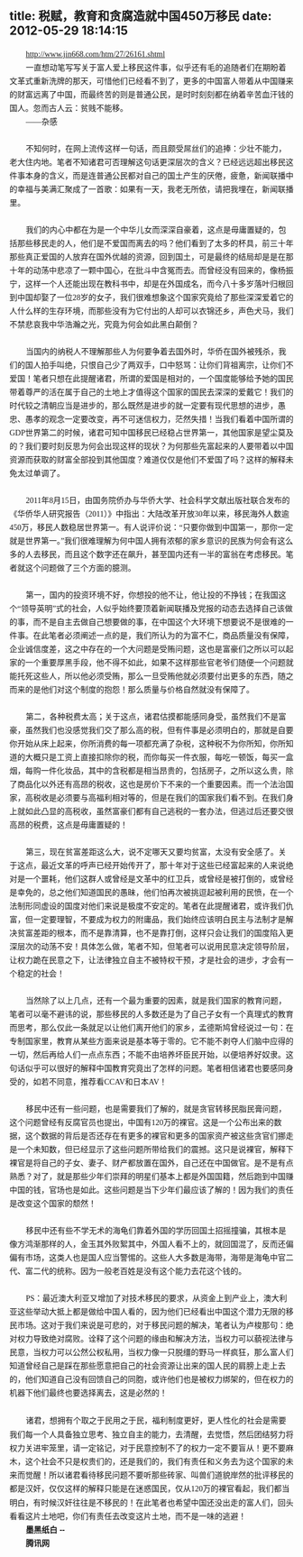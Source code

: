 title: 税赋，教育和贪腐造就中国450万移民
date: 2012-05-29 18:14:15
---

<p style="margin:0cm 0cm 0pt;padding:0px;font-family:Arial, Helvetica, sans-serif;font-size:14px;line-height:24px;white-space:normal;text-indent:21.75pt;">
	<span style="font-family:宋体;"><a href="http://www.jin668.com/htm/27/26161.shtml">http://www.jin668.com/htm/27/26161.shtml</a><br />
</span> 
</p>
<p style="margin:0cm 0cm 0pt;padding:0px;font-family:Arial, Helvetica, sans-serif;font-size:14px;line-height:24px;white-space:normal;text-indent:21.75pt;">
	<span style="font-family:宋体;">一直想动笔写写关于富人爱上移民这件事，似乎还有毛的追随者们在期盼着文革式重新洗牌的那天，可惜他们已经看不到了，更多的中国富人带着从中国赚来的财富远离了中国，而最终苦的则是普通公民，是时时刻刻都在纳着辛苦血汗钱的国人。忽而古人云：贫贱不能移。</span> 
</p>
<p style="margin:0cm 0cm 0pt;padding:0px;font-family:Arial, Helvetica, sans-serif;font-size:14px;line-height:24px;white-space:normal;text-indent:21.75pt;">
	<span style="font-family:宋体;">——杂感</span> 
</p>
<p style="margin:0cm 0cm 0pt;padding:0px;font-family:Arial, Helvetica, sans-serif;font-size:14px;line-height:24px;white-space:normal;text-indent:21.75pt;">
	&nbsp;
</p>
<p style="margin:0cm 0cm 0pt;padding:0px;font-family:Arial, Helvetica, sans-serif;font-size:14px;line-height:24px;white-space:normal;text-indent:21.75pt;">
	<span style="font-family:宋体;">不知何时，在网上流传这样一句话，而且颇受屌丝们的追捧：少壮不能力，老大住内地。笔者不知诸君可否理解这句话更深层次的含义？已经远远超出移民这件事本身的含义，而是连普通公民都对自己的国土产生的厌倦，疲惫，新闻联播中的幸福与美满汇聚成了一首歌：如果有一天，我老无所依，请把我埋在，新闻联播里。</span> 
</p>
<p style="margin:0cm 0cm 0pt;padding:0px;font-family:Arial, Helvetica, sans-serif;font-size:14px;line-height:24px;white-space:normal;text-indent:21.75pt;">
	&nbsp;
</p>
<p style="margin:0cm 0cm 0pt;padding:0px;font-family:Arial, Helvetica, sans-serif;font-size:14px;line-height:24px;white-space:normal;text-indent:21.75pt;">
	<span style="font-family:宋体;">我们的内心中都在为是一个中华儿女而深深自豪着，这点是毋庸置疑的，包括那些移民走的人，他们是不爱国而离去的吗？他们看到了太多的杯具，前三十年那些真正爱国的人放弃在国外优越的资源，回到国土，可是最终的结局却是是在那十年的动荡中悲凉了一颗中国心，在批斗中含冤而去。而曾经没有回来的，像杨振宁，这样一个人还能出现在教科书中，却是在外国成名，而今八十多岁落叶归根回到中国却娶了一位</span><span lang="EN-US"><span style="font-family:'Times New Roman';">28</span></span><span style="font-family:宋体;">岁的女子，我们很难想象这个国家究竟给了那些深深爱着它的人什么样的生存环境，而那些没有为它付出的人却可以衣锦还乡，声色犬马，我们不禁悲哀我中华浩瀚之光，究竟为何会如此黑白颠倒？</span> 
</p>
<p style="margin:0cm 0cm 0pt;padding:0px;font-family:Arial, Helvetica, sans-serif;font-size:14px;line-height:24px;white-space:normal;text-indent:21.75pt;">
	&nbsp;
</p>
<p style="margin:0cm 0cm 0pt;padding:0px;font-family:Arial, Helvetica, sans-serif;font-size:14px;line-height:24px;white-space:normal;text-indent:21.75pt;">
	<span style="font-family:宋体;">当国内的纳税人不理解那些人为何要争着去国外时，华侨在国外被残杀，我们的国人拍手叫绝，只恨自己少了两双手，口中怒骂：让你们背祖离宗，让你们不爱国！笔者只想在此提醒诸君，所谓的爱国是相对的，一个国度能够给予她的国民带着尊严的活在属于自己的土地上才值得这个国家的国民去深深的爱戴它！我们的时代较之清朝应当是进步的，那么既然是进步的就一定要有现代思想的进步，愚忠、愚孝的观念一定要改变，再不可迷信权力，茫然失措！当我们看着中国所谓的</span><span lang="EN-US"><span style="font-family:'Times New Roman';">GDP</span></span><span style="font-family:宋体;">世界第二的时候，诸君可知中国移民已经稳占世界第一，其他国家是望尘莫及的？我们要时刻反思为何会出现这样的现状？为何那些先富起来的人要带着以中国资源而获取的财富全部投到其他国度？难道仅仅是他们不爱国了吗？这样的解释未免太过单调了。</span> 
</p>
<p style="margin:0cm 0cm 0pt;padding:0px;font-family:Arial, Helvetica, sans-serif;font-size:14px;line-height:24px;white-space:normal;text-indent:21.75pt;">
	<st1:chsdate isrocdate="False" islunardate="False" w:st="on" day="15" month="8" year="2011"></st1:chsdate>&nbsp;
</p>
<p style="margin:0cm 0cm 0pt;padding:0px;font-family:Arial, Helvetica, sans-serif;font-size:14px;line-height:24px;white-space:normal;text-indent:21.75pt;">
	<st1:chsdate isrocdate="False" islunardate="False" w:st="on" day="15" month="8" year="2011"><span lang="EN-US"><span style="font-family:'Times New Roman';">2011</span></span><span style="font-family:宋体;">年</span><span lang="EN-US"><span style="font-family:'Times New Roman';">8</span></span><span style="font-family:宋体;">月</span><span lang="EN-US"><span style="font-family:'Times New Roman';">15</span></span><span style="font-family:宋体;">日</span></st1:chsdate><span style="font-family:宋体;">，由国务院侨办与华侨大学、社会科学文献出版社联合发布的《华侨华人研究报告（</span><span lang="EN-US"><span style="font-family:'Times New Roman';">2011</span></span><span style="font-family:宋体;">）》中指出：大陆改革开放</span><span lang="EN-US"><span style="font-family:'Times New Roman';">30</span></span><span style="font-family:宋体;">年以来，移民海外人数逾</span><span lang="EN-US"><span style="font-family:'Times New Roman';">450</span></span><span style="font-family:宋体;">万，移民人数稳居世界第一。有人说评价说：“只要你做到中国第一，那你一定就是世界第一。”我们很难理解为何中国人拥有浓郁的家乡意识的民族为何会有这么多的人去移民，而且这个数字还在飙升，甚至国内还有一半的富翁在考虑移民。笔者就这个问题做了三个方面的臆测。</span> 
</p>
<p style="margin:0cm 0cm 0pt;padding:0px;font-family:Arial, Helvetica, sans-serif;font-size:14px;line-height:24px;white-space:normal;text-indent:21.75pt;">
	&nbsp;
</p>
<p style="margin:0cm 0cm 0pt;padding:0px;font-family:Arial, Helvetica, sans-serif;font-size:14px;line-height:24px;white-space:normal;text-indent:21.75pt;">
	<span style="font-family:宋体;">第一，国内的投资环境不好，你想投的他不让，他让投的不挣钱；在我国这个“领导英明”式的社会，人似乎始终要顶着新闻联播及党报的动态去选择自己该做的事，而不是自主去做自己想要做的事，在中国这个大环境下想要说不是很难的一件事。在此笔者必须阐述一点的是，我们所认为的为富不仁，商品质量没有保障，企业诚信度差，这之中存在的一个大问题是受贿问题，这也是富豪们之所以可以起家的一个重要厚黑手段，他不得不如此，如果不这样那些官老爷们随便一个问题就能托死这些人，所以他必须受贿，那么一旦受贿他就必须要付出更多的东西，随之而来的是他们对这个制度的抱怨！那么质量与价格自然就没有保障了。</span> 
</p>
<p style="margin:0cm 0cm 0pt;padding:0px;font-family:Arial, Helvetica, sans-serif;font-size:14px;line-height:24px;white-space:normal;text-indent:21.75pt;">
	&nbsp;
</p>
<p style="margin:0cm 0cm 0pt;padding:0px;font-family:Arial, Helvetica, sans-serif;font-size:14px;line-height:24px;white-space:normal;text-indent:21.75pt;">
	<span style="font-family:宋体;">第二，各种税费太高；关于这点，诸君估摸都能感同身受，虽然我们不是富豪，虽然我们也没感觉我们交了那么高的税，但有件事是必须明白的，那就是自要你开始从床上起来，你所消费的每一项都充满了杂税，这种税不为你所知，你所知道的大概只是工资上直接扣除你的税，而你每买一件衣服，每吃一顿饭，每买一盒烟，每购一件化妆品，其中的含税都是相当昂贵的，包括房子，之所以这么贵，除了商品化以外还有高昂的税收，这也是房价下不来的一个重要因素。而一个法治国家，高税收是必须要与高福利相对等的，但是在我们的国家我们看不到。在我们身上就如此凸显的高税收，虽然富豪们都有自己逃税的一套办法，但逃过后还要交很高昂的税费，这点是毋庸置疑的！</span> 
</p>
<p style="margin:0cm 0cm 0pt;padding:0px;font-family:Arial, Helvetica, sans-serif;font-size:14px;line-height:24px;white-space:normal;text-indent:21.75pt;">
	&nbsp;
</p>
<p style="margin:0cm 0cm 0pt;padding:0px;font-family:Arial, Helvetica, sans-serif;font-size:14px;line-height:24px;white-space:normal;text-indent:21.75pt;">
	<span style="font-family:宋体;">第三，现在贫富差距这么大，说不定哪天又要均贫富，太没有安全感了。关于这点，最近文革的呼声已经开始传开了，那十年对于这些已经富起来的人来说绝对是一个噩耗，他们这群人或曾经是文革中的红卫兵，或曾经是被打倒的，或曾经是幸免的，总之他们知道国民的愚昧，他们怕再次被挑逗起被利用的民愤，在一个法制形同虚设的国度对他们来说是极度不安定的。笔者在此提醒诸君，或许我们仇富，但一定要理智，不要成为权力的附庸品，我们始终应该明白民主与法制才是解决贫富差距的根本，而不是靠清算，也不是靠打倒，这样只会让我们的国度陷入更深层次的动荡不安！具体怎么做，笔者不知，但笔者可以说用民意决定领导阶层，让权力跪在民意之下，让法律独立自主不被特权干预，才是社会的进步，才会有一个稳定的社会！</span> 
</p>
<p style="margin:0cm 0cm 0pt;padding:0px;font-family:Arial, Helvetica, sans-serif;font-size:14px;line-height:24px;white-space:normal;text-indent:21.75pt;">
	&nbsp;
</p>
<p style="margin:0cm 0cm 0pt;padding:0px;font-family:Arial, Helvetica, sans-serif;font-size:14px;line-height:24px;white-space:normal;text-indent:21.75pt;">
	<span style="font-family:宋体;">当然除了以上几点，还有一个最为重要的因素，就是我们国家的教育问题，笔者可以毫不避讳的说，那些移民的人多数还是为了自己子女有一个真理式的教育而思考，那么仅此一条就足以让他们离开他们的家乡，孟德斯鸠曾经说过一句：在专制国家里，教育从某些方面来说是基本等于零的。它不能不剥夺人们脑中应得的一切，然后再给人们一点点东西；不能不由培养坏臣民开始，以便培养好奴隶。这句话似乎可以很好的解释中国教育究竟出了怎样的问题。笔者相信诸君也要感同身受的，如若不同意，推荐看</span><span lang="EN-US"><span style="font-family:'Times New Roman';">CCAV</span></span><span style="font-family:宋体;">和日本</span><span lang="EN-US"><span style="font-family:'Times New Roman';">AV</span></span><span style="font-family:宋体;">！</span> 
</p>
<p style="margin:0cm 0cm 0pt;padding:0px;font-family:Arial, Helvetica, sans-serif;font-size:14px;line-height:24px;white-space:normal;text-indent:21.75pt;">
	&nbsp;
</p>
<p style="margin:0cm 0cm 0pt;padding:0px;font-family:Arial, Helvetica, sans-serif;font-size:14px;line-height:24px;white-space:normal;text-indent:21.75pt;">
	<span style="font-family:宋体;">移民中还有一些问题，也是需要我们了解的，就是贪官转移民脂民膏问题，这个问题曾经有反腐官员也提出，中国有</span><span lang="EN-US"><span style="font-family:'Times New Roman';">120</span></span><span style="font-family:宋体;">万的裸官。这是一个公布出来的数据，这个数据的背后是否还存在有更多的裸官和更多的国家资产被这些贪官们挪走是一个未知数，但已经显示了这些问题所带给我们的震撼。这只是说裸官，解释下裸官是将自己的子女、妻子、财产都放置在国外，自己还在中国做官。是不是有点熟悉？对了，就是那些少年们崇拜的明星们基本上都是外国国籍，然后跑到中国赚中国的钱，官场也是如此。这些问题是当下少年们最应该了解的！因为我们的责任是改变这个国家的颓然！</span> 
</p>
<p style="margin:0cm 0cm 0pt;padding:0px;font-family:Arial, Helvetica, sans-serif;font-size:14px;line-height:24px;white-space:normal;text-indent:21.75pt;">
	&nbsp;
</p>
<p style="margin:0cm 0cm 0pt;padding:0px;font-family:Arial, Helvetica, sans-serif;font-size:14px;line-height:24px;white-space:normal;text-indent:21.75pt;">
	<span style="font-family:宋体;">移民中还有些不学无术的海龟们靠着外国的学历回国土招摇撞骗，其根本是像方鸿渐那样的人，金玉其外败絮其中，外国人看不上的，就回国混了，反而还偏偏有市场，这类人也是国人应当警惕的。这些人大多数是海带，海带是海龟中官二代、富二代的统称。因为一般老百姓是没有这个能力去花这个钱的。</span> 
</p>
<p style="margin:0cm 0cm 0pt;padding:0px;font-family:Arial, Helvetica, sans-serif;font-size:14px;line-height:24px;white-space:normal;text-indent:21.75pt;">
	&nbsp;
</p>
<p style="margin:0cm 0cm 0pt;padding:0px;font-family:Arial, Helvetica, sans-serif;font-size:14px;line-height:24px;white-space:normal;text-indent:21.75pt;">
	<span lang="EN-US"><span style="font-family:'Times New Roman';">PS</span></span><span style="font-family:宋体;">：最近澳大利亚又增加了对技术移民的要求，从资金上到产业上，澳大利亚这些举动大抵上都是做给中国人看的，因为他们已经看出中国这个潜力无限的移民市场。这对于我们来说是可悲的，对于移民问题的解决，笔者认为卢梭那句：绝对权力导致绝对腐败。诠释了这个问题的缘由和解决方法，当权力可以藐视法律与民意，当权力可以公然公权私用，当权力像一只脱缰的野马一样疯狂，那么富人们知道曾经自己是踩在那些愿意把自己的社会资源让出来的国人民的肩膀上走上去的，他们知道自己没有回馈自己的同胞，或许他们也是被权力绑架的，但在权力的机器下他们最终也要选择离去，这是必然的！</span> 
</p>
<p style="margin:0cm 0cm 0pt;padding:0px;font-family:Arial, Helvetica, sans-serif;font-size:14px;line-height:24px;white-space:normal;text-indent:21.75pt;">
	<st1:personname w:st="on" productid="诸"></st1:personname>&nbsp;
</p>
<p style="margin:0cm 0cm 0pt;padding:0px;font-family:Arial, Helvetica, sans-serif;font-size:14px;line-height:24px;white-space:normal;text-indent:21.75pt;">
	<st1:personname w:st="on" productid="诸"><span style="font-family:宋体;">诸</span></st1:personname><span style="font-family:宋体;">君，想拥有个</span>取之于民用之于民，福利制度更好，更人性化的社会是需要我们每一个人具备独立思考、独立自主的能力，去清醒，去觉悟，然后团结努力将权力关进牢笼里，请一定铭记，对于民意控制不了的权力一定不要盲从！更不要麻木，这个社会不只是权贵们的，还是我们的，我们有责任和义务去为这个国家的未来而觉醒！所以诸君看待移民问题不要听那些砖家、叫兽们道貌岸然的批评移民的都是汉奸，仅仅这样的解释只能是在迷惑国民，仅从<span lang="EN-US"><span style="font-family:'Times New Roman';">120</span></span>万的裸官看起，我们都当明白，有时候汉奸往往是不移民的！在此笔者也希望中国还没出走的富人们，回头看看这片土地吧，你们有责任去改变这片土地，而不是一味的逃避！
</p>
<p style="margin:0cm 0cm 0pt;padding:0px;font-family:Arial, Helvetica, sans-serif;font-size:14px;line-height:24px;white-space:normal;text-indent:21.75pt;">
	<strong>墨黑纸白 --</strong> 
</p>
<p style="margin:0cm 0cm 0pt;padding:0px;font-family:Arial, Helvetica, sans-serif;font-size:14px;line-height:24px;white-space:normal;text-indent:21.75pt;">
	<strong>腾讯网</strong> 
</p>